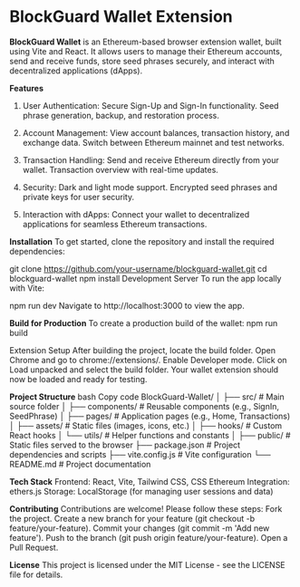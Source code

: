 # BlockGuard Wallet Extension

**BlockGuard Wallet** is an Ethereum-based browser extension wallet, built using Vite and React. It allows users to manage their Ethereum accounts, send and receive funds, store seed phrases securely, and interact with decentralized applications (dApps).

**Features**
1. User Authentication:
Secure Sign-Up and Sign-In functionality.
Seed phrase generation, backup, and restoration process.

2. Account Management:
View account balances, transaction history, and exchange data.
Switch between Ethereum mainnet and test networks.

3. Transaction Handling:
Send and receive Ethereum directly from your wallet.
Transaction overview with real-time updates.

4. Security:
Dark and light mode support.
Encrypted seed phrases and private keys for user security.

5. Interaction with dApps:
Connect your wallet to decentralized applications for seamless Ethereum transactions.

**Installation**
To get started, clone the repository and install the required dependencies:

git clone https://github.com/your-username/blockguard-wallet.git
cd blockguard-wallet
npm install
Development Server
To run the app locally with Vite:


npm run dev
Navigate to http://localhost:3000 to view the app.

**Build for Production**
To create a production build of the wallet:
npm run build

Extension Setup
After building the project, locate the build folder.
Open Chrome and go to chrome://extensions/.
Enable Developer mode.
Click on Load unpacked and select the build folder.
Your wallet extension should now be loaded and ready for testing.

**Project Structure**
bash
Copy code
BlockGuard-Wallet/
│
├── src/                   # Main source folder
│   ├── components/         # Reusable components (e.g., SignIn, SeedPhrase)
│   ├── pages/              # Application pages (e.g., Home, Transactions)
│   ├── assets/             # Static files (images, icons, etc.)
│   ├── hooks/              # Custom React hooks
│   └── utils/              # Helper functions and constants
│
├── public/                 # Static files served to the browser
├── package.json            # Project dependencies and scripts
├── vite.config.js          # Vite configuration
└── README.md               # Project documentation

**Tech Stack**
Frontend: React, Vite, Tailwind CSS, CSS
Ethereum Integration: ethers.js
Storage: LocalStorage (for managing user sessions and data)

**Contributing**
Contributions are welcome! Please follow these steps:
Fork the project.
Create a new branch for your feature (git checkout -b feature/your-feature).
Commit your changes (git commit -m 'Add new feature').
Push to the branch (git push origin feature/your-feature).
Open a Pull Request.

**License**
This project is licensed under the MIT License - see the LICENSE file for details.

